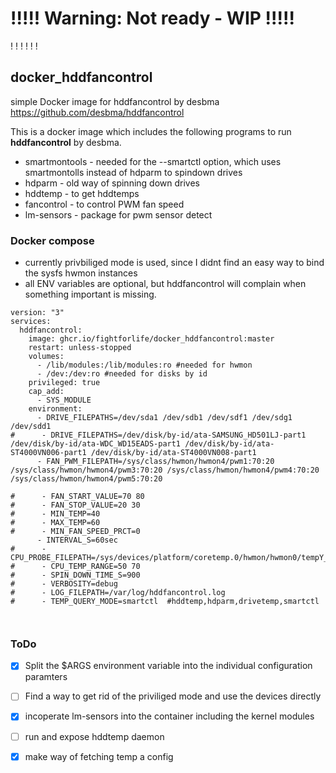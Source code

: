 # !!!!! Warning: Not ready - WIP !!!!!

!
!
!
!
!
!

## docker_hddfancontrol
simple Docker image for hddfancontrol by desbma
https://github.com/desbma/hddfancontrol

This is a docker image which includes the following programs to run **hddfancontrol** by desbma.
- smartmontools - needed for the --smartctl option, which uses smartmontolls instead of hdparm to spindown drives
- hdparm - old way of spinning down drives
- hddtemp - to get hddtemps
- fancontrol - to control PWM fan speed
- lm-sensors - package for pwm sensor detect

### Docker compose
- currently privbiliged mode is used, since I didnt find an easy way to bind the sysfs hwmon instances 
- all ENV variables are optional, but hddfancontrol will complain when something important is missing.
```
version: "3"
services:
  hddfancontrol:
    image: ghcr.io/fightforlife/docker_hddfancontrol:master
    restart: unless-stopped
    volumes:
      - /lib/modules:/lib/modules:ro #needed for hwmon
      - /dev:/dev:ro #needed for disks by id
    privileged: true
    cap_add:
      - SYS_MODULE
    environment:
      - DRIVE_FILEPATHS=/dev/sda1 /dev/sdb1 /dev/sdf1 /dev/sdg1 /dev/sdd1
#      - DRIVE_FILEPATHS=/dev/disk/by-id/ata-SAMSUNG_HD501LJ-part1 /dev/disk/by-id/ata-WDC_WD15EADS-part1 /dev/disk/by-id/ata-ST4000VN006-part1 /dev/disk/by-id/ata-ST4000VN008-part1
      - FAN_PWM_FILEPATH=/sys/class/hwmon/hwmon4/pwm1:70:20 /sys/class/hwmon/hwmon4/pwm3:70:20 /sys/class/hwmon/hwmon4/pwm4:70:20 /sys/class/hwmon/hwmon4/pwm5:70:20

#      - FAN_START_VALUE=70 80
#      - FAN_STOP_VALUE=20 30
#      - MIN_TEMP=40
#      - MAX_TEMP=60
#      - MIN_FAN_SPEED_PRCT=0
      - INTERVAL_S=60sec
#      - CPU_PROBE_FILEPATH=/sys/devices/platform/coretemp.0/hwmon/hwmon0/tempY_input
#      - CPU_TEMP_RANGE=50 70
#      - SPIN_DOWN_TIME_S=900
#      - VERBOSITY=debug
#      - LOG_FILEPATH=/var/log/hddfancontrol.log
#      - TEMP_QUERY_MODE=smartctl  #hddtemp,hdparm,drivetemp,smartctl 
      
      
```

### ToDo
- [X] Split the $ARGS environment variable into the individual configuration paramters
- [ ] Find a way to get rid of the priviliged mode and use the devices directly
- [X] incoperate lm-sensors into the container including the kernel modules
- [ ] run and expose hddtemp daemon
- [X] make way of fetching temp a config

